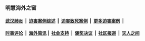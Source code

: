 
### 明慧海外之窗

####  [武汉肺炎](indexes/365.md?t=06190501) &nbsp;|&nbsp;  [迫害案例综述](indexes/328.md?t=06190501) &nbsp;|&nbsp; [迫害致死案例](indexes/277.md?t=06190501)  &nbsp;|&nbsp; [更多迫害案例](indexes/81.md?t=06190501)  &nbsp;|&nbsp; 
####  [时事评论](indexes/19.md?t=06190501) &nbsp;|&nbsp; [海外简讯](indexes/245.md?t=06190501)&nbsp;|&nbsp;  [社会支持](indexes/140.md?t=06190501) &nbsp;|&nbsp; [褒奖决议](indexes/282.md?t=06190501) &nbsp;|&nbsp; [社区报道](indexes/91.md?t=06190501)  &nbsp;|&nbsp; [天人之间](indexes/78.md?t=06190501) 

